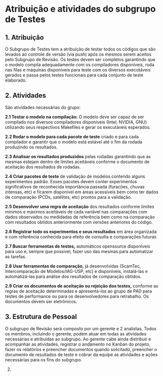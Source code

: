 # Atribuição e atividades do subgrupo de Testes

## 1. Atribuição

O Subgrupo de Testes tem a atribuição de testar todos os códigos que são levados ao controle de versão (via push) após os mesmos serem aceitos pelo Subgrupo de Revisão. Os testes devem ser completos garantindo que o modelo compila adequadamente com os compiladores disponíveis, roda nas filas e máquinas disponíveis para teste com os diversos executáveis gerados e passa pelos testes funcionais para cada conjunto de teste elaborado.

## 2. Atividades

São atividades necessárias do grupo:

**2.1 Testar o modelo na compilação:** O modelo deve ser capaz de ser compilado nos diversos compiladores disponíveis (Intel, NVIDIA, GNU) utilizando seus respectivos Makefiles e gerar os executáveis esperados.

**2.2 Rodar o modelo para cada pacote de teste** criado e para cada compilador e garantir que o modelo está estável até o fim da rodada produzindo os resultados. 

**2.3 Analisar os resultados produzidos** pelas rodadas garantindo que as mesmas estejam dentro de limites aceitáveis conforme o documento de aceitação dos resultados de rodadas.

**2.4 Criar pacotes de teste** de validação de modelos contendo alguns experimentos padrão. Esses pacotes devem conter experimentos significativos de reconhecida importância passada (furacões, chuvas intensas, etc) e  ficarem disponível em áreas acessíveis bem como ter dados de comparação (PCDs, satélites, etc) prontos para a validação.

**2.5 Desenvolver uma regra de aceitação** dos resultados conforme limites mínimos e máximos aceitáveis de cada variável nas comparações com dados observados ou medidadas de referência bem como na comparação com resultados obtidos anteriormente com versões anteriores do código.  

**2.6 Registrar todo os experimentos e seus resultados** em área organizada e com referência conhecida para efeito de consulta e comparações futuras

**2.7 Buscar ferramentas de testes,** automáticos opensource disponíveis para uso e, sempre que possível, fazer uso das mesmas para automatizar as tarefas.

**2.8 Usar ferramentas de comparação,** já desenvolvidas (ScamTec, Intercomparação de Modelos/IAG-USP, etc) e disponíveis, instalá-las e automatizá-las para análise dos resultados de comparação obtidos.

**2.9 Criar os documentos de aceitação ou rejeição dos testes,** conforme as regras de aceitação determinadas e apresentá-los ao grupo de PAD para testes de performance ou para os desenvolvedores para retrabalho. Os documentos devem ser eletrônicos.



## 3. Estrutura de Pessoal

O subgrupo de Revisão será composto por um gerente e 2 analistas. Todos os membros, incluindo o gerente, podem atuar em todas as atividades necessárias e atribuidas ao subgrupo. Ao gerente cabe ainda distribuir e acompanhar as atividades, registrar o andamento no Kanban do projeto, fazer os relatórios e preencher documentos quando solicitado, preencher o documento de resultados de teste e cobrar da equipe as atividades e ações necessárias para os fins do subgrupo. 

2. 
